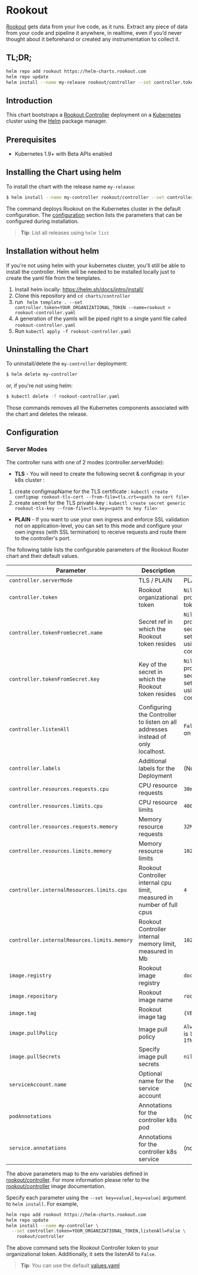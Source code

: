 # Rookout

[Rookout](http://rookout.com/) gets data from your live code, as it runs. Extract any piece of data from your code and pipeline it anywhere, in realtime, even if you’d never thought about it beforehand or created any instrumentation to collect it.

## TL;DR;

```bash
helm repo add rookout https://helm-charts.rookout.com
helm repo update
helm install --name my-release rookout/controller --set controller.token=YOUR_ORGANIZATIONAL_TOKEN
```

## Introduction

This chart bootstraps a [Rookout Controller](https://docs.rookout.com/docs/agent-setup.html) deployment on a [Kubernetes](http://kubernetes.io) cluster using the [Helm](https://helm.sh) package manager.

## Prerequisites

- Kubernetes 1.9+ with Beta APIs enabled

## Installing the Chart using helm

To install the chart with the release name `my-release`:

```bash
$ helm install --name my-controller rookout/controller --set controller.token=YOUR_ORGANIZATIONAL_TOKEN
```

The command deploys Rookout on the Kubernetes cluster in the default configuration. The [configuration](#configuration) section lists the parameters that can be configured during installation.

> **Tip**: List all releases using `helm list`

## Installation without helm
If you're not using helm with your kubernetes cluster, you'll still be able to install the controller. Helm will be needed to be installed locally just to create the yaml file from the templates.

1.  Install helm locally: https://helm.sh/docs/intro/install/ 
2.  Clone this repository and `cd charts/controller`
3.  run ``` helm template . --set controller.token=YOUR_ORGANIZATIONAL_TOKEN --name=rookout > rookout-controller.yaml```
4.  A generation of the yamls will be piped right to a single yaml file called `rookout-controller.yaml`
5.  Run `kubectl apply -f rookout-controller.yaml`


## Uninstalling the Chart

To uninstall/delete the `my-controller` deployment:

```bash
$ helm delete my-controller
```

or, if you're not using helm:
```bash
$ kubectl delete -f rookout-controller.yaml
```

Those commands removes all the Kubernetes components associated with the chart and deletes the release.

## Configuration

### Server Modes

The controller runs with one of 2 modes (controller.serverMode):

* **TLS** - You will need to create the following secret & configmap in your k8s cluster :
1. create configmapName for the TLS certificate : `kubectl create configmap rookout-tls-cert --from-file=tls.crt=<path to cert file>`  
1. create secret for the TLS private-key : `kubectl create secret generic rookout-tls-key --from-file=tls.key=<path to key file>`

* **PLAIN** - If you want to use your own ingress and enforce SSL validation not on application-level, you can set to this mode and configure your own ingress (with SSL termination) to receive requests and route them to the controller's port.

The following table lists the configurable parameters of the Rookout Router chart and their default values.

|            Parameter                      |              Description                 |                          Default                        | 
| ----------------------------------------- | ---------------------------------------- | ------------------------------------------------------- |
| `controller.serverMode`                   | TLS / PLAIN                    | PLAIN
| `controller.token`                           | Rookout organizational token             | `Nil` You must provide your own token                   |  
| `controller.tokenFromSecret.name`                 | Secret ref in which the Rookout token resides  | `Nil` You must provide your own secret (Optional if setting the token using controller.token)                   |  
| `controller.tokenFromSecret.key`                 | Key of the secret in which the Rookout token resides  | `Nil` You must provide your own secret (Optional if setting the token using controller.token)                   |  
| `controller.listenAll`                       | Configuring the Controller to listen on all addresses instead of only localhost.                      | `False` Listens only on localhost |
| `controller.labels`                       | Additional labels for the Deployment | (None) |
| `controller.resources.requests.cpu`          | CPU resource requests                    | `30m`                                                   |
| `controller.resources.limits.cpu`            | CPU resource limits                      | `4000m`                                                 |
| `controller.resources.requests.memory`       | Memory resource requests                 | `32Mi`                                                  |
| `controller.resources.limits.memory`         | Memory resource limits                   | `1024Mi`                                                |
| `controller.internalResources.limits.cpu`    | Rookout Controller internal cpu limit, measured in number of full cpus     | `4`                    |
| `controller.internalReources.limits.memory`  | Rookout Controller internal memory limit, measured in Mb                 | `1024`                   |
| `image.registry`                          | Rookout image registry                   | `docker.io`                                             |
| `image.repository`                        | Rookout image name                       | `rookout/controller`                                         |
| `image.tag`                               | Rookout image tag                        | `{VERSION}`                                             |
| `image.pullPolicy`                        | Image pull policy                        | `Always` if `imageTag` is `latest`, else `IfNotPresent` |
| `image.pullSecrets`                       | Specify image pull secrets               | `nil`                                                   |
| `serviceAccount.name` | Optional name for the service account | (none) |
| `podAnnotations` | Annotations for the controller k8s pod | (none) |
| `service.annotations` | Annotations for the controller k8s service | (none) |


The above parameters map to the env variables defined in [rookout/controller](https://docs.rookout.com/docs/agent-setup.html). For more information please refer to the [rookout/controller](https://hub.docker.com/r/rookout/agent/) image documentation.

Specify each parameter using the `--set key=value[,key=value]` argument to `helm install`. For example,

```bash
helm repo add rookout https://helm-charts.rookout.com
helm repo update
helm install --name my-controller \
  --set controller.token=YOUR_ORGANIZATIONAL_TOKEN,listenAll=False \
    rookout/controller
```

The above command sets the Rookout Controller token to your organizational token. Additionally, it sets the listenAll to `False`.

> **Tip**: You can use the default [values.yaml](values.yaml)
